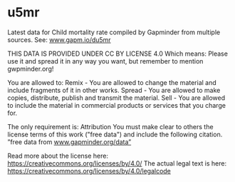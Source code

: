 # u5mr
Latest data for Child mortality rate compiled by Gapminder from multiple sources. See: www.gapm.io/du5mr

THIS DATA IS PROVIDED UNDER CC BY LICENSE 4.0 Which means: Please use it and spread it in any way you want, but remember to mention gwpminder.org!

You are allowed to: Remix - You are allowed to change the material and include fragments of it in other works. Spread - You are allowed to make copies, distribute, publish and transmit the material. Sell - You are allowed to include the material in commercial products or services that you charge for.

The only requirement is: Attribution You must make clear to others the license terms of this work ("free data") and include the following citation. ”free data from www.gapminder.org/data”

Read more about the license here: https://creativecommons.org/licenses/by/4.0/ The actual legal text is here: https://creativecommons.org/licenses/by/4.0/legalcode
